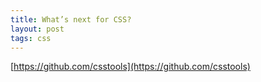 ```yaml
---
title: What’s next for CSS?
layout: post
tags: css
---
```


[https://github.com/csstools](https://github.com/csstools)